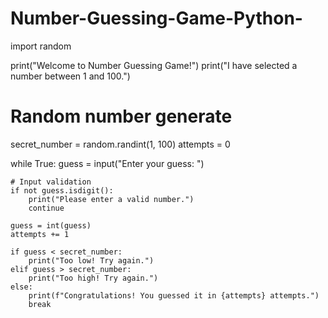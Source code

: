 # Number-Guessing-Game-Python-
import random

print("Welcome to Number Guessing Game!")
print("I have selected a number between 1 and 100.")

# Random number generate
secret_number = random.randint(1, 100)
attempts = 0

while True:
    guess = input("Enter your guess: ")

    # Input validation
    if not guess.isdigit():
        print("Please enter a valid number.")
        continue

    guess = int(guess)
    attempts += 1

    if guess < secret_number:
        print("Too low! Try again.")
    elif guess > secret_number:
        print("Too high! Try again.")
    else:
        print(f"Congratulations! You guessed it in {attempts} attempts.")
        break

